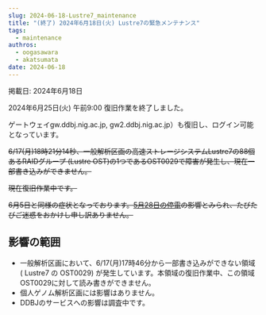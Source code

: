 ```yaml
---
slug: 2024-06-18-Lustre7_maintenance
title: "(終了) 2024年6月18日(火) Lustre7の緊急メンテナンス"
tags:
  - maintenance
authros:
  - oogasawara
  - akatsumata
date: 2024-06-18
---
```


掲載日: 2024年6月18日


2024年6月25日(火) 午前9:00 復旧作業を終了しました。

ゲートウェイgw.ddbj.nig.ac.jp, gw2.ddbj.nig.ac.jp）も復旧し、ログイン可能となっています。

~~6/17(月)18時21分14秒、一般解析区画の高速ストレージシステムLustre7の88個あるRAIDグループ (Lustre OST)の1つであるOST0029で障害が発生し、現在一部書き込みができません。~~

~~現在復旧作業中です。~~

~~6月5日と同様の症状となっております。[5月28日の停電](/blog/2024-05-28-blackout)の影響とみられ、たびたびご迷惑をおかけし申し訳ありません。~~


## 影響の範囲

-  一般解析区画において、6/17(月)17時46分から一部書き込みができない領域 ( Lustre7 の OST0029) が発生しています。本領域の復旧作業中、この領域 OST0029に対して読み書きができません。
- 個人ゲノム解析区画には影響はありません。
- DDBJのサービスへの影響は調査中です。
